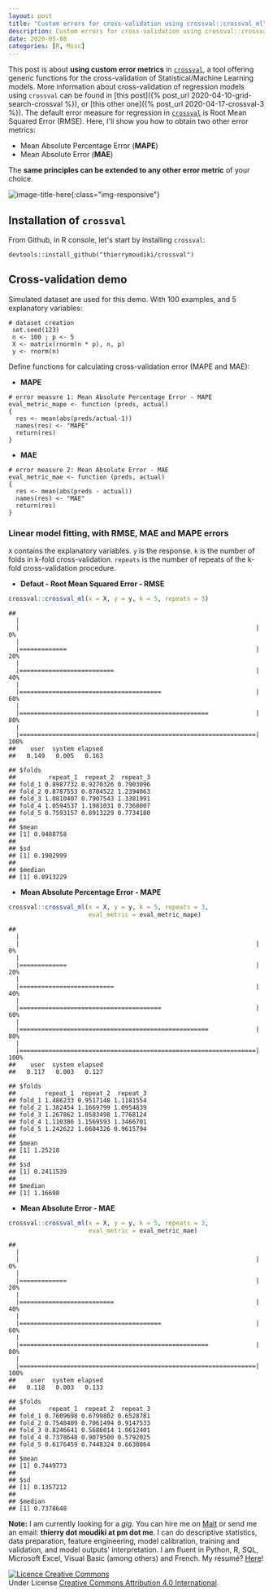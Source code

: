 ```yaml
---
layout: post
title: "Custom errors for cross-validation using crossval::crossval_ml"
description: Custom errors for cross-validation using crossval::crossval_ml
date: 2020-05-08
categories: [R, Misc]
---
```


This post is about __using custom error metrics__ in [`crossval`](https://github.com/Techtonique/crossval), a tool offering generic functions for the cross-validation of Statistical/Machine Learning models. More information about cross-validation of regression models using `crossval` can be found in [this post]({% post_url 2020-04-10-grid-search-crossval %}), or [this other one]({% post_url 2020-04-17-crossval-3 %}). The default error measure for regression in [`crossval`](https://github.com/Techtonique/crossval) is Root Mean Squared Error (RMSE). Here, I'll show you how to obtain two other error metrics:

- Mean Absolute Percentage Error (__MAPE__)
- Mean Absolute Error (__MAE__)  

The __same principles can be extended to any other error metric__ of your choice. 

![image-title-here]({{base}}/images/2020-04-17/2020-04-17-image1.png){:class="img-responsive"}

## Installation of `crossval`

From Github, in R console, let's start by installing `crossval`:

```{r}
devtools::install_github("thierrymoudiki/crossval")
```

## Cross-validation demo

Simulated dataset are used for this demo. With 100 examples, and 5 explanatory variables: 

```{r}
# dataset creation
 set.seed(123)
 n <- 100 ; p <- 5
 X <- matrix(rnorm(n * p), n, p)
 y <- rnorm(n)
```

Define functions for calculating cross-validation error (MAPE and MAE):

- __MAPE__

```{r}
# error measure 1: Mean Absolute Percentage Error - MAPE
eval_metric_mape <- function (preds, actual)
{
  res <- mean(abs(preds/actual-1))
  names(res) <- "MAPE"
  return(res)
}
```

- __MAE__

```{r}
# error measure 2: Mean Absolute Error - MAE
eval_metric_mae <- function (preds, actual)
{
  res <- mean(abs(preds - actual))
  names(res) <- "MAE"
  return(res)
}
```


### Linear model fitting, with RMSE, MAE and MAPE errors

`X` contains the explanatory variables.
`y` is the response.
`k` is the number of folds in k-fold cross-validation.
`repeats` is the number of repeats of the k-fold cross-validation procedure.

- __Defaut - Root Mean Squared Error - RMSE__

```r
crossval::crossval_ml(x = X, y = y, k = 5, repeats = 3)
```

```
## 
  |                                                                       
  |                                                                 |   0%
  |                                                                       
  |=============                                                    |  20%
  |                                                                       
  |==========================                                       |  40%
  |                                                                       
  |=======================================                          |  60%
  |                                                                       
  |====================================================             |  80%
  |                                                                       
  |=================================================================| 100%
##    user  system elapsed 
##   0.149   0.005   0.163
```
```
## $folds
##         repeat_1  repeat_2  repeat_3
## fold_1 0.8987732 0.9270326 0.7903096
## fold_2 0.8787553 0.8704522 1.2394063
## fold_3 1.0810407 0.7907543 1.3381991
## fold_4 1.0594537 1.1981031 0.7368007
## fold_5 0.7593157 0.8913229 0.7734180
## 
## $mean
## [1] 0.9488758
## 
## $sd
## [1] 0.1902999
## 
## $median
## [1] 0.8913229
```

- __Mean Absolute Percentage Error - MAPE__

```r
crossval::crossval_ml(x = X, y = y, k = 5, repeats = 3, 
                      eval_metric = eval_metric_mape)
```

```
## 
  |                                                                       
  |                                                                 |   0%
  |                                                                       
  |=============                                                    |  20%
  |                                                                       
  |==========================                                       |  40%
  |                                                                       
  |=======================================                          |  60%
  |                                                                       
  |====================================================             |  80%
  |                                                                       
  |=================================================================| 100%
##    user  system elapsed 
##   0.117   0.003   0.127
```
```
## $folds
##        repeat_1  repeat_2  repeat_3
## fold_1 1.486233 0.9517148 1.1181554
## fold_2 1.382454 1.1669799 1.0954839
## fold_3 1.267862 1.0583498 1.7768124
## fold_4 1.110386 1.1569593 1.3466701
## fold_5 1.242622 1.6604326 0.9615794
## 
## $mean
## [1] 1.25218
## 
## $sd
## [1] 0.2411539
## 
## $median
## [1] 1.16698
```

- __Mean Absolute Error - MAE__

```r
crossval::crossval_ml(x = X, y = y, k = 5, repeats = 3, 
                      eval_metric = eval_metric_mae)
```

```
## 
  |                                                                       
  |                                                                 |   0%
  |                                                                       
  |=============                                                    |  20%
  |                                                                       
  |==========================                                       |  40%
  |                                                                       
  |=======================================                          |  60%
  |                                                                       
  |====================================================             |  80%
  |                                                                       
  |=================================================================| 100%
##    user  system elapsed 
##   0.118   0.003   0.133
```
```
## $folds
##         repeat_1  repeat_2  repeat_3
## fold_1 0.7609698 0.6799802 0.6528781
## fold_2 0.7548409 0.7061494 0.9147533
## fold_3 0.8246641 0.5686014 1.0612401
## fold_4 0.7378648 0.9079500 0.5792025
## fold_5 0.6176459 0.7448324 0.6630864
## 
## $mean
## [1] 0.7449773
## 
## $sd
## [1] 0.1357212
## 
## $median
## [1] 0.7378648
```

__Note:__ I am currently looking for a _gig_. You can hire me on [Malt](https://www.malt.fr/profile/thierrymoudiki) or send me an email: __thierry dot moudiki at pm dot me__. I can do descriptive statistics, data preparation, feature engineering, model calibration, training and validation, and model outputs' interpretation. I am fluent in Python, R, SQL, Microsoft Excel, Visual Basic (among others) and French. My résumé? [Here]({{base}}/cv/thierry-moudiki.pdf)!

<a rel="license" href="http://creativecommons.org/licenses/by/4.0/"><img alt="Licence Creative Commons" style="border-width:0" src="https://i.creativecommons.org/l/by/4.0/88x31.png" /></a><br />Under License <a rel="license" href="http://creativecommons.org/licenses/by/4.0/">Creative Commons Attribution 4.0 International</a>.
